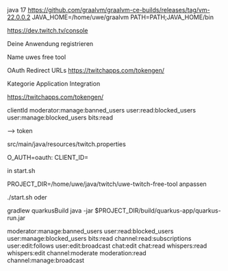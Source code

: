 

java 17 
https://github.com/graalvm/graalvm-ce-builds/releases/tag/vm-22.0.0.2
JAVA_HOME=/home/uwe/graalvm
PATH=PATH;JAVA_HOME/bin


https://dev.twitch.tv/console

Deine Anwendung registrieren

Name
uwes free tool

OAuth Redirect URLs
https://twitchapps.com/tokengen/

Kategorie
Application Integration


https://twitchapps.com/tokengen/

clientId
moderator:manage:banned_users user:read:blocked_users user:manage:blocked_users bits:read

--> token


src/main/java/resources/twitch.properties

O_AUTH=oauth:
CLIENT_ID=

in start.sh

PROJECT_DIR=/home/uwe/java/twitch/uwe-twitch-free-tool
anpassen


./start.sh
 oder

gradlew quarkusBuild
java -jar $PROJECT_DIR/build/quarkus-app/quarkus-run.jar


moderator:manage:banned_users user:read:blocked_users user:manage:blocked_users bits:read
channel:read:subscriptions user:edit:follows user:edit:broadcast chat:edit chat:read whispers:read whispers:edit
channel:moderate moderation:read channel:manage:broadcast
